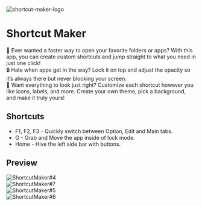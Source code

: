 ![shortcut-maker-logo](https://github.com/user-attachments/assets/bdd2dc28-9547-42d1-9158-c4cdc9ef9911)
# Shortcut Maker
🎯 Ever wanted a faster way to open your favorite folders or apps? With this app, you can create custom shortcuts and jump straight to what you need in just one click!
<br>🔒 Hate when apps get in the way? Lock it on top and adjust the opacity so it’s always there but never blocking your screen.
<br>🎨 Want everything to look just right? Customize each shortcut however you like icons, labels, and more.
Create your own theme, pick a background, and make it truly yours!

## Shortcuts
* F1, F2, F3 - Quickly switch between Option, Edit and Main tabs. 
* G - Grab and Move the app inside of lock mode.
* Home - Hive the left side bar with buttons.

## Preview
![ShortcutMaker#4](https://github.com/user-attachments/assets/65572fe4-e848-406c-b363-d16d55b1d2ae)<br>
![ShortcutMaker#7](https://github.com/user-attachments/assets/b5fa70e8-d2a5-4ce3-bf42-9aea4aebbd5e)<br>
![ShortcutMaker#5](https://github.com/user-attachments/assets/d7b1296e-0e04-4e1f-a529-93b6644eed73)<br>
![ShortcutMaker#6](https://github.com/user-attachments/assets/73fafbd7-da76-4e68-94e2-795fcae15004)

